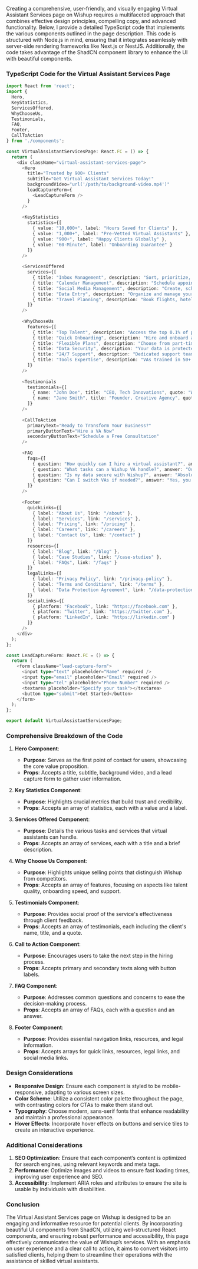 Creating a comprehensive, user-friendly, and visually engaging Virtual Assistant Services page on Wishup requires a multifaceted approach that combines effective design principles, compelling copy, and advanced functionality. Below, I provide a detailed TypeScript code that implements the various components outlined in the page description. This code is structured with Node.js in mind, ensuring that it integrates seamlessly with server-side rendering frameworks like Next.js or NestJS. Additionally, the code takes advantage of the ShadCN component library to enhance the UI with beautiful components.

### TypeScript Code for the Virtual Assistant Services Page

```typescript
import React from 'react';
import { 
  Hero, 
  KeyStatistics, 
  ServicesOffered, 
  WhyChooseUs, 
  Testimonials, 
  FAQ, 
  Footer, 
  CallToAction 
} from './components';

const VirtualAssistantServicesPage: React.FC = () => {
  return (
    <div className="virtual-assistant-services-page">
      <Hero 
        title="Trusted by 900+ Clients"
        subtitle="Get Virtual Assistant Services Today!"
        backgroundVideo="url('/path/to/background-video.mp4')"
        leadCaptureForm={
          <LeadCaptureForm />
        }
      />
      
      <KeyStatistics 
        statistics={[
          { value: "10,000+", label: "Hours Saved for Clients" },
          { value: "1,000+", label: "Pre-Vetted Virtual Assistants" },
          { value: "900+", label: "Happy Clients Globally" },
          { value: "60-Minute", label: "Onboarding Guarantee" }
        ]}
      />
      
      <ServicesOffered 
        services={[
          { title: "Inbox Management", description: "Sort, prioritize, and respond to emails efficiently." },
          { title: "Calendar Management", description: "Schedule appointments, set reminders, and manage your time." },
          { title: "Social Media Management", description: "Create, schedule, and monitor social media posts." },
          { title: "Data Entry", description: "Organize and manage your data with precision." },
          { title: "Travel Planning", description: "Book flights, hotels, and create itineraries." }
        ]}
      />
      
      <WhyChooseUs 
        features={[
          { title: "Top Talent", description: "Access the top 0.1% of pre-vetted virtual assistants." },
          { title: "Quick Onboarding", description: "Hire and onboard a VA in just 60 minutes." },
          { title: "Flexible Plans", description: "Choose from part-time, full-time, or custom plans." },
          { title: "Data Security", description: "Your data is protected with industry-standard security measures." },
          { title: "24/7 Support", description: "Dedicated support team available round the clock." },
          { title: "Tools Expertise", description: "VAs trained in 50+ tools like QuickBooks, Zapier, and Google Workspace." }
        ]}
      />
      
      <Testimonials 
        testimonials={[
          { name: "John Doe", title: "CEO, Tech Innovations", quote: "Wishup's VAs have transformed my business operations!" },
          { name: "Jane Smith", title: "Founder, Creative Agency", quote: "Incredible support and service. Highly recommend!" }
        ]}
      />
      
      <CallToAction 
        primaryText="Ready to Transform Your Business?"
        primaryButtonText="Hire a VA Now"
        secondaryButtonText="Schedule a Free Consultation"
      />
      
      <FAQ 
        faqs={[
          { question: "How quickly can I hire a virtual assistant?", answer: "You can hire a VA within 60 minutes of contacting us." },
          { question: "What tasks can a Wishup VA handle?", answer: "Our VAs can handle a wide range of tasks including administrative work, social media management, and more." },
          { question: "Is my data secure with Wishup?", answer: "Absolutely! We prioritize your data security with top-notch measures." },
          { question: "Can I switch VAs if needed?", answer: "Yes, you can easily switch VAs if you're not satisfied." }
        ]}
      />
      
      <Footer 
        quickLinks={[
          { label: "About Us", link: "/about" },
          { label: "Services", link: "/services" },
          { label: "Pricing", link: "/pricing" },
          { label: "Careers", link: "/careers" },
          { label: "Contact Us", link: "/contact" }
        ]}
        resources={[
          { label: "Blog", link: "/blog" },
          { label: "Case Studies", link: "/case-studies" },
          { label: "FAQs", link: "/faqs" }
        ]}
        legalLinks={[
          { label: "Privacy Policy", link: "/privacy-policy" },
          { label: "Terms and Conditions", link: "/terms" },
          { label: "Data Protection Agreement", link: "/data-protection" }
        ]}
        socialLinks={[
          { platform: "Facebook", link: "https://facebook.com" },
          { platform: "Twitter", link: "https://twitter.com" },
          { platform: "LinkedIn", link: "https://linkedin.com" }
        ]}
      />
    </div>
  );
};

const LeadCaptureForm: React.FC = () => {
  return (
    <form className="lead-capture-form">
      <input type="text" placeholder="Name" required />
      <input type="email" placeholder="Email" required />
      <input type="tel" placeholder="Phone Number" required />
      <textarea placeholder="Specify your task"></textarea>
      <button type="submit">Get Started</button>
    </form>
  );
};

export default VirtualAssistantServicesPage;
```

### Comprehensive Breakdown of the Code

1. **Hero Component**:
   - **Purpose**: Serves as the first point of contact for users, showcasing the core value proposition.
   - **Props**: Accepts a title, subtitle, background video, and a lead capture form to gather user information.

2. **Key Statistics Component**:
   - **Purpose**: Highlights crucial metrics that build trust and credibility.
   - **Props**: Accepts an array of statistics, each with a value and a label.

3. **Services Offered Component**:
   - **Purpose**: Details the various tasks and services that virtual assistants can handle.
   - **Props**: Accepts an array of services, each with a title and a brief description.

4. **Why Choose Us Component**:
   - **Purpose**: Highlights unique selling points that distinguish Wishup from competitors.
   - **Props**: Accepts an array of features, focusing on aspects like talent quality, onboarding speed, and support.

5. **Testimonials Component**:
   - **Purpose**: Provides social proof of the service's effectiveness through client feedback.
   - **Props**: Accepts an array of testimonials, each including the client's name, title, and a quote.

6. **Call to Action Component**:
   - **Purpose**: Encourages users to take the next step in the hiring process.
   - **Props**: Accepts primary and secondary texts along with button labels.

7. **FAQ Component**:
   - **Purpose**: Addresses common questions and concerns to ease the decision-making process.
   - **Props**: Accepts an array of FAQs, each with a question and an answer.

8. **Footer Component**:
   - **Purpose**: Provides essential navigation links, resources, and legal information.
   - **Props**: Accepts arrays for quick links, resources, legal links, and social media links.

### Design Considerations

- **Responsive Design**: Ensure each component is styled to be mobile-responsive, adapting to various screen sizes.
- **Color Scheme**: Utilize a consistent color palette throughout the page, with contrasting colors for CTAs to make them stand out.
- **Typography**: Choose modern, sans-serif fonts that enhance readability and maintain a professional appearance.
- **Hover Effects**: Incorporate hover effects on buttons and service tiles to create an interactive experience.

### Additional Considerations

1. **SEO Optimization**: Ensure that each component’s content is optimized for search engines, using relevant keywords and meta tags.
2. **Performance**: Optimize images and videos to ensure fast loading times, improving user experience and SEO.
3. **Accessibility**: Implement ARIA roles and attributes to ensure the site is usable by individuals with disabilities.

### Conclusion

The Virtual Assistant Services page on Wishup is designed to be an engaging and informative resource for potential clients. By incorporating beautiful UI components from ShadCN, utilizing well-structured React components, and ensuring robust performance and accessibility, this page effectively communicates the value of Wishup’s services. With an emphasis on user experience and a clear call to action, it aims to convert visitors into satisfied clients, helping them to streamline their operations with the assistance of skilled virtual assistants.